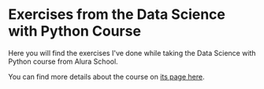 # Exercises from the Data Science with Python Course

Here you will find the exercises I've done while taking the Data Science with Python course from Alura School.

You can find more details about the course on [its page here](https://cursos.alura.com.br/formacao-data-science-python).
